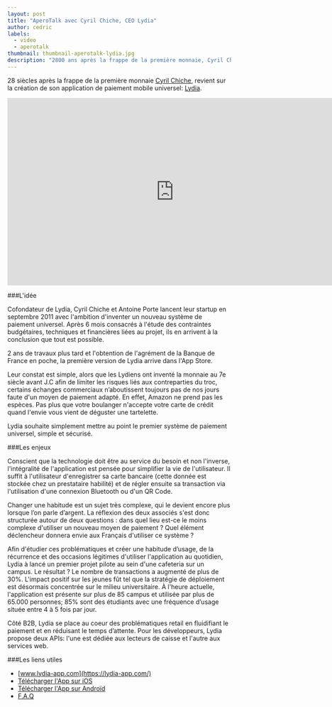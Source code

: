 ```yaml
---
layout: post
title: "AperoTalk avec Cyril Chiche, CEO Lydia"
author: cedric
labels:
  - video
  - aperotalk
thumbnail: thumbnail-aperotalk-lydia.jpg
description: "2800 ans après la frappe de la première monnaie, Cyril Chiche revient sur la création de son application de paiement universel: Lydia."
---
```


28 siècles après la frappe de la première monnaie [Cyril Chiche](http://fr.linkedin.com/pub/cyril-chiche/3/497/550/en), revient sur la création de son application de paiement mobile universel: [Lydia](https://lydia-app.com/).

<div class="video-wrapper"><iframe width="750" height="422" src="https://www.youtube.com/embed/5VycLeeX4Yg?showinfo=0" frameborder="0" allowfullscreen></iframe></div>

###L'idée

Cofondateur de Lydia, Cyril Chiche et Antoine Porte lancent leur startup en septembre 2011 avec l'ambition d'inventer un nouveau système de paiement universel. Après 6 mois consacrés à l'étude des contraintes budgétaires, techniques et financières liées au projet, ils en arrivent à la conclusion que tout est possible.

2 ans de travaux plus tard et l'obtention de l'agrément de la Banque de France en poche, la première version de Lydia arrive dans l'App Store.

Leur constat est simple, alors que les Lydiens ont inventé la monnaie au 7e siècle avant J.C afin de limiter les risques liés aux contreparties du troc, certains échanges commerciaux n’aboutissent toujours pas de nos jours faute d'un moyen de paiement adapté. En effet, Amazon ne prend pas les espèces. Pas plus que votre boulanger n'accepte votre carte de crédit quand l'envie vous vient de déguster une tartelette.

Lydia souhaite simplement mettre au point le premier système de paiement universel, simple et sécurisé.


###Les enjeux

Conscient que la technologie doit être au service du besoin et non l'inverse, l'intégralité de l'application est pensée pour simplifier la vie de l'utilisateur. Il suffit à l'utilisateur d'enregistrer sa carte bancaire (cette donnée est stockée chez un prestataire habilité) et de régler ensuite sa transaction via l'utilisation d'une connexion Bluetooth ou d'un QR Code.

Changer une habitude est un sujet très complexe, qui le devient encore plus lorsque l’on parle d’argent. La réflexion des deux associés s'est donc structurée autour de deux questions : dans quel lieu est-ce le moins complexe d'utiliser un nouveau moyen de paiement ? Quel élément déclencheur donnera envie aux Français d'utiliser ce système ?

Afin d'étudier ces problématiques et créer une habitude d’usage, de la récurrence et des occasions légitimes d'utiliser l'application au quotidien, Lydia à lancé un premier projet pilote au sein d'une cafeteria sur un campus. Le résultat ? Le nombre de transactions a augmenté de plus de 30%. L'impact positif sur les jeunes fût tel que la stratégie de déploiement est désormais concentrée sur le milieu universitaire. À l'heure actuelle, l'application est présente sur plus de 85 campus et utilisée par plus de 65.000 personnes; 85% sont des étudiants avec une fréquence d’usage située entre 4 à 5 fois par jour.

Côté B2B, Lydia se place au coeur des problématiques retail en fluidifiant le paiement et en réduisant le temps d’attente. Pour les développeurs, Lydia propose deux APIs: l'une est dédiée aux lecteurs de caisse et l'autre aux services web.


###Les liens utiles

- [www.lydia-app.com](https://lydia-app.com/)
- [Télécharger l'App sur iOS](https://itunes.apple.com/fr/app/lydia-paiement-mobile-securise/id575913704?mt=8)
- [Télécharger l'App sur Androïd](https://play.google.com/store/apps/details?id=com.lydia&hl=en)
- [F.A.Q](https://lydia-app.com/about/help)
